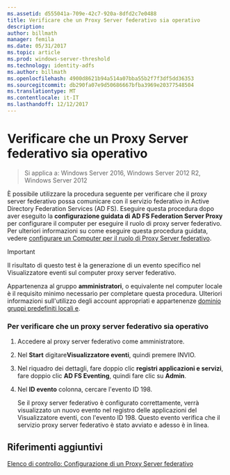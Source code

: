 ```yaml
---
ms.assetid: d555041a-709e-42c7-920a-8dfd2c7e0488
title: Verificare che un Proxy Server federativo sia operativo
description: 
author: billmath
manager: femila
ms.date: 05/31/2017
ms.topic: article
ms.prod: windows-server-threshold
ms.technology: identity-adfs
ms.author: billmath
ms.openlocfilehash: 4900d8621b94a514a07bba55b2f7f3df5dd36353
ms.sourcegitcommit: db290fa07e9d50686667bfba3969e20377548504
ms.translationtype: MT
ms.contentlocale: it-IT
ms.lasthandoff: 12/12/2017
---
```

# <a name="verify-that-a-federation-server-proxy-is-operational"></a>Verificare che un Proxy Server federativo sia operativo

>Si applica a: Windows Server 2016, Windows Server 2012 R2, Windows Server 2012

È possibile utilizzare la procedura seguente per verificare che il proxy server federativo possa comunicare con il servizio federativo in Active Directory Federation Services \(AD FS\). Eseguire questa procedura dopo aver eseguito la **configurazione guidata di AD FS Federation Server Proxy** per configurare il computer per eseguire il ruolo di proxy server federativo. Per ulteriori informazioni su come eseguire questa procedura guidata, vedere [configurare un Computer per il ruolo di Proxy Server federativo](Configure-a-Computer-for-the-Federation-Server-Proxy-Role.md).  
  
> [!IMPORTANT]  
> Il risultato di questo test è la generazione di un evento specifico nel Visualizzatore eventi sul computer proxy server federativo.  
  
Appartenenza al gruppo **amministratori**, o equivalente nel computer locale è il requisito minimo necessario per completare questa procedura.  Ulteriori informazioni sull'utilizzo degli account appropriati e appartenenze [dominio gruppi predefiniti locali e](https://go.microsoft.com/fwlink/?LinkId=83477).   
  
### <a name="to-verify-that-a-federation-server-proxy-is-operational"></a>Per verificare che un proxy server federativo sia operativo  
  
1.  Accedere al proxy server federativo come amministratore.  
  
2.  Nel **Start** digitare**Visualizzatore eventi**, quindi premere INVIO.  
  
3.  Nel riquadro dei dettagli, fare doppio clic **registri applicazioni e servizi**, fare doppio clic **AD FS Eventing**, quindi fare clic su **Admin**.  
  
4.  Nel **ID evento** colonna, cercare l'evento ID 198.  
  
    Se il proxy server federativo è configurato correttamente, verrà visualizzato un nuovo evento nel registro delle applicazioni del Visualizzatore eventi, con l'evento ID 198. Questo evento verifica che il servizio proxy server federativo è stato avviato e adesso è in linea.  
  
## <a name="additional-references"></a>Riferimenti aggiuntivi  
[Elenco di controllo: Configurazione di un Proxy Server federativo](Checklist--Setting-Up-a-Federation-Server-Proxy.md)  
  


